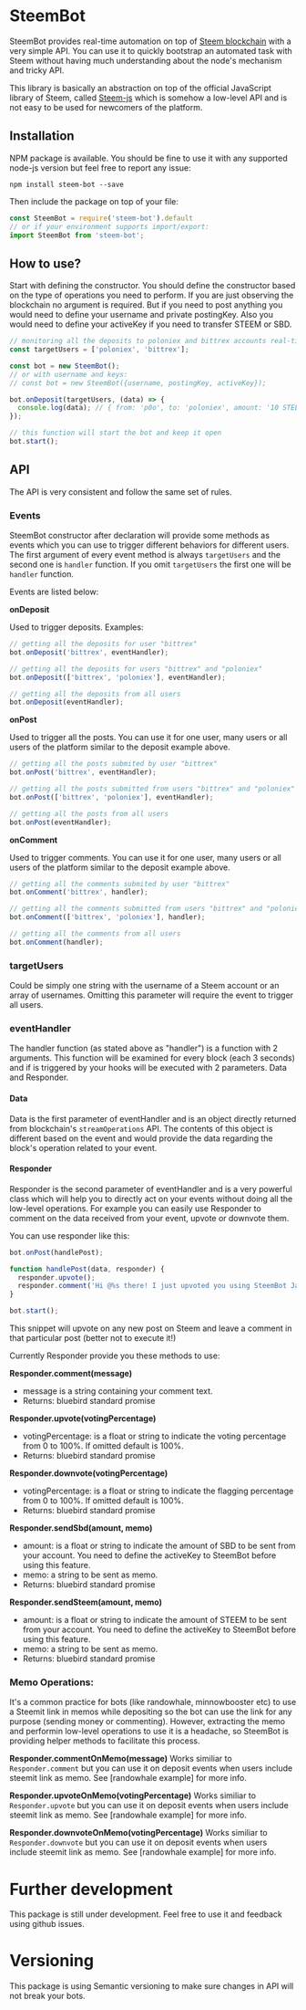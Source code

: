 # SteemBot
SteemBot provides real-time automation on top of [Steem blockchain](https://steem.io/) with a very simple API. You can use it to quickly bootstrap an automated task with Steem without having much understanding about the node's mechanism and tricky API.

This library is basically an abstraction on top of the official JavaScript library of Steem, called [Steem-js](https://github.com/steemit/steem-js) which is somehow a low-level API and is not easy to be used for newcomers of the platform.

## Installation

NPM package is available. You should be fine to use it with any supported node-js version but feel free to report any issue:

```shell
npm install steem-bot --save
```

Then include the package on top of your file:

```javascript
const SteemBot = require('steem-bot').default
// or if your environment supports import/export:
import SteemBot from 'steem-bot';
```

## How to use?

Start with defining the constructor. You should define the constructor based on the type of operations you need to perform. If you are just observing the blockchain no argument is required. But if you need to post anything you would need to define your username and private postingKey. Also you would need to define your activeKey if you need to transfer STEEM or SBD.

```javascript
// monitoring all the deposits to poloniex and bittrex accounts real-time
const targetUsers = ['poloniex', 'bittrex'];

const bot = new SteemBot();
// or with username and keys:
// const bot = new SteemBot({username, postingKey, activeKey});

bot.onDeposit(targetUsers, (data) => {
  console.log(data); // { from: 'p0o', to: 'poloniex', amount: '10 STEEM', memo: 'GbH4HgV35Ygv'}
});

// this function will start the bot and keep it open
bot.start();
```

## API

The API is very consistent and follow the same set of rules.

### Events
SteemBot constructor after declaration will provide some methods as events which you can use to trigger different behaviors for different users. The first argument of every event method is always `targetUsers` and the second one is `handler` function. If you omit `targetUsers` the first one will be `handler` function.

Events are listed below:

**onDeposit**

Used to trigger deposits. Examples:

```javascript
// getting all the deposits for user "bittrex"
bot.onDeposit('bittrex', eventHandler);

// getting all the deposits for users "bittrex" and "poloniex"
bot.onDeposit(['bittrex', 'poloniex'], eventHandler);

// getting all the deposits from all users
bot.onDeposit(eventHandler);
```
**onPost**

Used to trigger all the posts. You can use it for one user, many users or all users of the platform similar to the deposit example above.

```javascript
// getting all the posts submited by user "bittrex"
bot.onPost('bittrex', eventHandler);

// getting all the posts submitted from users "bittrex" and "poloniex"
bot.onPost(['bittrex', 'poloniex'], eventHandler);

// getting all the posts from all users
bot.onPost(eventHandler);
```

**onComment**

Used to trigger comments. You can use it for one user, many users or all users of the platform similar to the deposit example above.

```javascript
// getting all the comments submited by user "bittrex"
bot.onComment('bittrex', handler);

// getting all the comments submitted from users "bittrex" and "poloniex"
bot.onComment(['bittrex', 'poloniex'], handler);

// getting all the comments from all users
bot.onComment(handler);
```

### targetUsers

Could be simply one string with the username of a Steem account or an array of usernames. Omitting this parameter will require the event to trigger all users.

### eventHandler

The handler function (as stated above as "handler") is a function with 2 arguments. This function will be  examined for every  block (each 3 seconds) and if is triggered by your hooks will be executed with 2 parameters. Data and Responder.

#### Data

Data is the first parameter of eventHandler and is an object directly returned from blockchain's `streamOperations` API. The contents of this object is different based on the event and would provide the data regarding the block's operation related to your event.

#### Responder

Responder is the second parameter of eventHandler and is a very powerful class which will help you to directly act on your events without doing all the low-level operations. For example you can easily use Responder to comment on the data received from your event, upvote or downvote them.

You can use responder like this:

```javascript
bot.onPost(handlePost);

function handlePost(data, responder) {
  responder.upvote();
  responder.comment('Hi @%s there! I just upvoted you using SteemBot JavaScript library!', data.author);
}

bot.start();
```
This snippet will upvote on any new post on Steem and leave a comment in that particular post (better not to execute it!)

Currently Responder provide you these methods to use:

**Responder.comment(message)**
- message is a string containing your comment text. 
- Returns: bluebird standard promise

**Responder.upvote(votingPercentage)**
- votingPercentage: is a float or string to indicate the voting percentage from 0 to 100%. If omitted default is 100%.
- Returns: bluebird standard promise

**Responder.downvote(votingPercentage)**
- votingPercentage: is a float or string to indicate the flagging percentage from 0 to 100%. If omitted default is 100%.
- Returns: bluebird standard promise

**Responder.sendSbd(amount, memo)**
- amount: is a float or string to indicate the amount of SBD to be sent from your account. You need to define the activeKey to SteemBot before using this feature.
- memo: a string to be sent as memo.
- Returns: bluebird standard promise

**Responder.sendSteem(amount, memo)**
- amount: is a float or string to indicate the amount of STEEM to be sent from your account. You need to define the activeKey to SteemBot before using this feature.
- memo: a string to be sent as memo.
- Returns: bluebird standard promise

### Memo Operations:
It's a common practice for bots (like randowhale, minnowbooster etc) to use a Steemit link in memos while depositing so the bot can use the link for any purpose (sending money or commenting). However, extracting the memo and performin low-level operations to use it is a headache, so SteemBot is providing helper methods to facilitate this process.

**Responder.commentOnMemo(message)**
Works similiar to `Responder.comment` but you can use it on deposit events when users include steemit link as memo. See [randowhale example] for more info.

**Responder.upvoteOnMemo(votingPercentage)**
Works similiar to `Responder.upvote` but you can use it on deposit events when users include steemit link as memo. See [randowhale example] for more info.

**Responder.downvoteOnMemo(votingPercentage)**
Works similiar to `Responder.downvote` but you can use it on deposit events when users include steemit link as memo. See [randowhale example] for more info.

# Further development
This package is still under development. Feel free to use it and feedback using github issues.

# Versioning
This package is using Semantic versioning to make sure changes in API will not break your bots.


